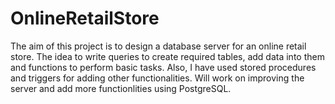 # OnlineRetailStore

The aim of this project is to design a database server for an online retail store. The idea to write queries to create required tables, add data into them and functions to perform basic tasks. Also, I have used stored procedures and triggers for adding other functionalities. Will work on improving the server and add more functionlities using PostgreSQL.
